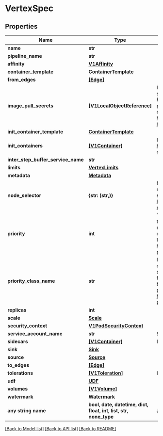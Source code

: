 # VertexSpec


## Properties
Name | Type | Description | Notes
------------ | ------------- | ------------- | -------------
**name** | **str** |  | 
**pipeline_name** | **str** |  | 
**affinity** | [**V1Affinity**](V1Affinity.md) |  | [optional] 
**container_template** | [**ContainerTemplate**](ContainerTemplate.md) |  | [optional] 
**from_edges** | [**[Edge]**](Edge.md) |  | [optional] 
**image_pull_secrets** | [**[V1LocalObjectReference]**](V1LocalObjectReference.md) | ImagePullSecrets is an optional list of references to secrets in the same namespace to use for pulling any of the images used by this PodSpec. If specified, these secrets will be passed to individual puller implementations for them to use. For example, in the case of docker, only DockerConfig type secrets are honored. More info: https://kubernetes.io/docs/concepts/containers/images#specifying-imagepullsecrets-on-a-pod | [optional] 
**init_container_template** | [**ContainerTemplate**](ContainerTemplate.md) |  | [optional] 
**init_containers** | [**[V1Container]**](V1Container.md) | List of init containers belonging to the pod. More info: https://kubernetes.io/docs/concepts/workloads/pods/init-containers/ | [optional] 
**inter_step_buffer_service_name** | **str** |  | [optional] 
**limits** | [**VertexLimits**](VertexLimits.md) |  | [optional] 
**metadata** | [**Metadata**](Metadata.md) |  | [optional] 
**node_selector** | **{str: (str,)}** | NodeSelector is a selector which must be true for the pod to fit on a node. Selector which must match a node&#39;s labels for the pod to be scheduled on that node. More info: https://kubernetes.io/docs/concepts/configuration/assign-pod-node/ | [optional] 
**priority** | **int** | The priority value. Various system components use this field to find the priority of the Redis pod. When Priority Admission Controller is enabled, it prevents users from setting this field. The admission controller populates this field from PriorityClassName. The higher the value, the higher the priority. More info: https://kubernetes.io/docs/concepts/configuration/pod-priority-preemption/ | [optional] 
**priority_class_name** | **str** | If specified, indicates the Redis pod&#39;s priority. \&quot;system-node-critical\&quot; and \&quot;system-cluster-critical\&quot; are two special keywords which indicate the highest priorities with the former being the highest priority. Any other name must be defined by creating a PriorityClass object with that name. If not specified, the pod priority will be default or zero if there is no default. More info: https://kubernetes.io/docs/concepts/configuration/pod-priority-preemption/ | [optional] 
**replicas** | **int** |  | [optional] 
**scale** | [**Scale**](Scale.md) |  | [optional] 
**security_context** | [**V1PodSecurityContext**](V1PodSecurityContext.md) |  | [optional] 
**service_account_name** | **str** | ServiceAccountName applied to the pod | [optional] 
**sidecars** | [**[V1Container]**](V1Container.md) | List of sidecar containers belonging to the pod. | [optional] 
**sink** | [**Sink**](Sink.md) |  | [optional] 
**source** | [**Source**](Source.md) |  | [optional] 
**to_edges** | [**[Edge]**](Edge.md) |  | [optional] 
**tolerations** | [**[V1Toleration]**](V1Toleration.md) | If specified, the pod&#39;s tolerations. | [optional] 
**udf** | [**UDF**](UDF.md) |  | [optional] 
**volumes** | [**[V1Volume]**](V1Volume.md) |  | [optional] 
**watermark** | [**Watermark**](Watermark.md) |  | [optional] 
**any string name** | **bool, date, datetime, dict, float, int, list, str, none_type** | any string name can be used but the value must be the correct type | [optional]

[[Back to Model list]](../README.md#documentation-for-models) [[Back to API list]](../README.md#documentation-for-api-endpoints) [[Back to README]](../README.md)


